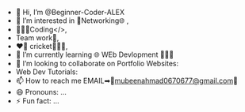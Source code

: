 - 👋 Hi, I’m @Beginner-Coder-ALEX
- 👀 I’m interested in 🤝Networking🌐 ,
- 👩🏻‍💻Coding</>,
- Team work👥,
- ❤️🏏 cricket🙋🏻‍♂️,
- 🌱 I’m currently learning 🌐 WEb Devlopment 👩🏻‍💻
- 💞️ I’m looking to collaborate on Portfolio Websites:
- Web Dev Tutorials: 
- 📫 How to reach me  EMAIL➡📧mubeenahmad0670677@gmail.com💌
- 😄 Pronouns: ...
- ⚡ Fun fact: ...

<!---
Beginner-Coder-ALEX/Beginner-Coder-ALEX is a ✨ special ✨ repository because its `README.md` (this file) appears on your GitHub profile.
You can click the Preview link to take a look at your changes.
--->
